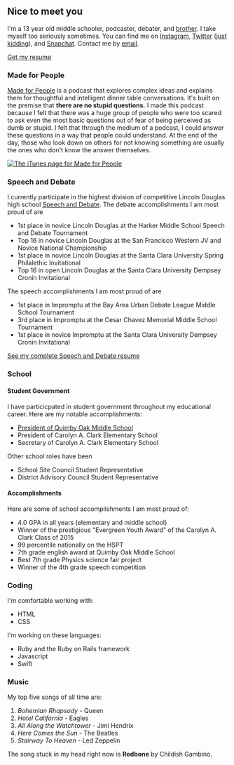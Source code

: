 ## Nice to meet you
I'm a 13 year old middle schooler, podcaster, debater, and [brother](http://sejalmidha.com/). I take myself too seriously sometimes. You can find me on [Instagram](https://www.instagram.com/suryamidha/), [Twitter](https://twitter.com/realdonaldtrump) ([just kidding](https://twitter.com/suryamidha)), and [Snapchat](https://www.snapchat.com/add/surya.midha). Contact me by [email](mailto:me@suryamidha.com).

[Get my resume](https://drive.google.com/file/d/0B8Qe8PI0xSP_Qm5lQTdUWWZTOFk/view?usp=sharing)

### Made for People
[Made for People](http://madeforpeople.suryamidha.com) is a podcast that explores complex ideas and explains them for thoughtful and intelligent dinner table conversations. It's built on the premise that **there are no stupid questions.** I made this podcast because I felt that there was a huge group of people who were too scared to ask even the most basic questions out of fear of being perceived as dumb or stupid. I felt that through the medium of a podcast, I could answer these questions in a way that people could understand. At the end of the day, those who look down on others for not knowing something are usually the ones who don't know the answer themselves.

[![The iTunes page for Made for People](http://i.imgur.com/jas1H8z.jpg)](https://itunes.apple.com/us/podcast/made-for-people/id1116879925)

### Speech and Debate
I currently participate in the highest division of competitive Lincoln Douglas high school [Speech and Debate](https://www.speechanddebate.org/). The debate accomplishments I am most proud of are 

- 1st place in novice Lincoln Douglas at the Harker Middle School Speech and Debate Tournament
- Top 16 in novice Lincoln Douglas at the San Francisco Western JV and Novice National Championship
- 1st place in novice Lincoln Douglas at the Santa Clara University Spring Philalethic Invitational
- Top 16 in open Lincoln Douglas at the Santa Clara University Dempsey Cronin Invitational

The speech accomplishments I am most proud of are

- 1st place in Impromptu at the Bay Area Urban Debate League Middle School Tournament
- 3rd place in Impromptu at the Cesar Chavez Memorial Middle School Tournament
- 1st place in novice Impromptu at the Santa Clara University Dempsey Cronin Invitational

[See my complete Speech and Debate resume](https://drive.google.com/file/d/0B8Qe8PI0xSP_TlZoLXpKWDRqQ0E/view?usp=sharing)

### School

#### Student Government
I have particicpated in student government throughout my educational career. Here are my notable accomplishments:

- [President of Quimby Oak Middle School](https://youtu.be/m6SQZ43vS_o)
- President of Carolyn A. Clark Elementary School
- Secretary of Carolyn A. Clark Elementary School

Other school roles have been

- School Site Council Student Representative
- District Advisory Council Student Representative

#### Accomplishments
Here are some of school accomplishments I am most proud of:

- 4.0 GPA in all years (elementary and middle school)
- Winner of the prestigious "Evergreen Youth Award" of the Carolyn A. Clark Class of 2015
- 99 percentile nationally on the HSPT
- 7th grade english award at Quimby Oak Middle School
- Best 7th grade Physics science fair project
- Winner of the 4th grade speech competition 

### Coding
I'm comfortable working with:

- HTML
- CSS

I'm working on these languages:

- Ruby and the Ruby on Rails framework
- Javascript
- Swift

### Music
My top five songs of all time are:

1. _Bohemian Rhapsody_ - Queen
2. _Hotel California_ - Eagles
3. _All Along the Watchtower_ - Jimi Hendrix
4. _Here Comes the Sun_ - The Beatles
5. _Stairway To Heaven_ - Led Zeppelin

The song stuck in my head right now is **Redbone** by Childish Gambino.
